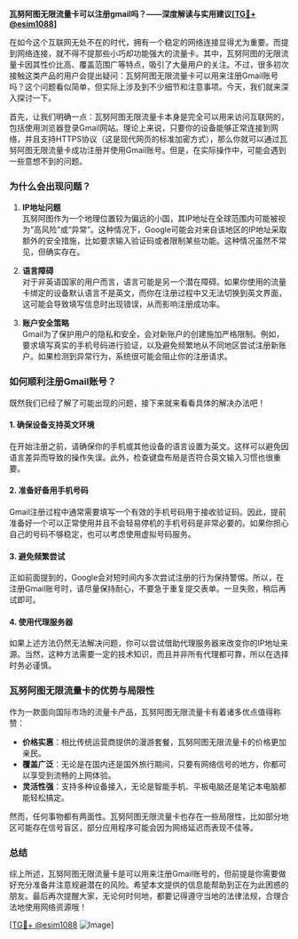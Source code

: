 **瓦努阿图无限流量卡可以注册gmail吗？——深度解读与实用建议[[TG💪+ @esim1088](https://t.me/s/esim1088)]**

在如今这个互联网无处不在的时代，拥有一个稳定的网络连接显得尤为重要。而提到网络连接，就不得不提那些小巧却功能强大的流量卡。其中，瓦努阿图的无限流量卡因其性价比高、覆盖范围广等特点，吸引了大量用户的关注。不过，很多初次接触这类产品的用户会提出疑问：瓦努阿图无限流量卡可以用来注册Gmail账号吗？这个问题看似简单，但实际上涉及到不少细节和注意事项。今天，我们就来深入探讨一下。

首先，让我们明确一点：瓦努阿图无限流量卡本身是完全可以用来访问互联网的，包括使用浏览器登录Gmail网站。理论上来说，只要你的设备能够正常连接到网络，并且支持HTTPS协议（这是现代网页的标准加密方式），那么你就可以通过瓦努阿图无限流量卡成功注册并使用Gmail账号。但是，在实际操作中，可能会遇到一些意想不到的问题。

### **为什么会出现问题？**

1. **IP地址问题**  
   瓦努阿图作为一个地理位置较为偏远的小国，其IP地址在全球范围内可能被视为“高风险”或“异常”。这种情况下，Google可能会对来自该地区的IP地址采取额外的安全措施，比如要求输入验证码或者限制某些功能。这种情况虽然不常见，但确实存在。

2. **语言障碍**  
   对于非英语国家的用户而言，语言可能是另一个潜在障碍。如果你使用的流量卡绑定的设备默认语言不是英文，而你在注册过程中又无法切换到英文界面，这可能会导致填写信息时出现错误，从而影响注册成功率。

3. **账户安全策略**  
   Gmail为了保护用户的隐私和安全，会对新账户的创建施加严格限制。例如，要求填写真实的手机号码进行验证，以及避免频繁地从不同地区尝试注册新账户。如果检测到异常行为，系统很可能会阻止你的注册请求。

### **如何顺利注册Gmail账号？**

既然我们已经了解了可能出现的问题，接下来就来看看具体的解决办法吧！

#### **1. 确保设备支持英文环境**
在开始注册之前，请确保你的手机或其他设备的语言设置为英文。这样可以避免因语言差异而导致的操作失误。此外，检查键盘布局是否符合英文输入习惯也很重要。

#### **2. 准备好备用手机号码**
Gmail注册过程中通常需要填写一个有效的手机号码用于接收验证码。因此，提前准备好一个可以正常使用并且不会轻易停机的手机号码是非常必要的。如果你担心自己的号码不够稳定，也可以考虑使用虚拟号码服务。

#### **3. 避免频繁尝试**
正如前面提到的，Google会对短时间内多次尝试注册的行为保持警惕。所以，在注册Gmail账号时，请尽量保持耐心，不要急于重复提交表单。一旦失败，稍后再试即可。

#### **4. 使用代理服务器**
如果上述方法仍然无法解决问题，你可以尝试借助代理服务器来改变你的IP地址来源。当然，这种方法需要一定的技术知识，而且并非所有代理都可靠，所以在选择时务必谨慎。

### **瓦努阿图无限流量卡的优势与局限性**

作为一款面向国际市场的流量卡产品，瓦努阿图无限流量卡有着诸多优点值得称赞：

- **价格实惠**：相比传统运营商提供的漫游套餐，瓦努阿图无限流量卡的价格更加亲民。
- **覆盖广泛**：无论是在国内还是国外旅行期间，只要有网络信号的地方，你都可以享受到流畅的上网体验。
- **灵活性强**：支持多种设备接入，无论是智能手机、平板电脑还是笔记本电脑都能轻松搞定。

然而，任何事物都有两面性。瓦努阿图无限流量卡也存在一些局限性，比如部分地区可能存在信号盲区，部分应用程序可能会因为网络延迟而表现不佳等。

### **总结**

综上所述，瓦努阿图无限流量卡是可以用来注册Gmail账号的，但前提是你需要做好充分准备并注意规避潜在的风险。希望本文提供的信息能帮助到正在为此困惑的朋友。最后再次提醒大家，无论何时何地，都要记得遵守当地的法律法规，合理合法地使用网络资源哦！

[[TG💪+ @esim1088](https://t.me/s/esim1088) ![Image](https://i.postimg.cc/4NQfJmqS/Snipaste-2025-05-13-00-14-12.png)]